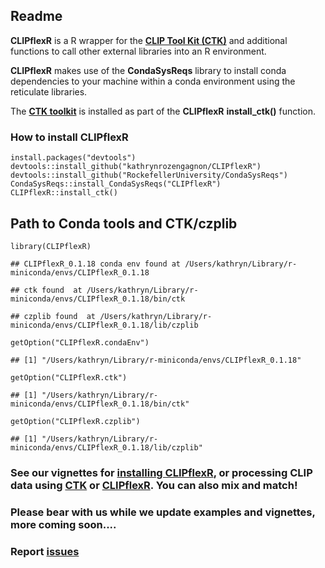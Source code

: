 Readme
------

**CLIPflexR** is a R wrapper for the [**CLIP Tool Kit
(CTK)**](https://zhanglab.c2b2.columbia.edu/index.php/CTK_Documentation)
and additional functions to call other external libraries into an R
environment.

**CLIPflexR** makes use of the **CondaSysReqs** library to install conda
dependencies to your machine within a conda environment using the
reticulate libraries.

The [**CTK
toolkit**](https://zhanglab.c2b2.columbia.edu/index.php/CTK_Documentation)
is installed as part of the **CLIPflexR** **install\_ctk()** function.

### How to install CLIPflexR

    install.packages("devtools")
    devtools::install_github("kathrynrozengagnon/CLIPflexR")
    devtools::install_github("RockefellerUniversity/CondaSysReqs")
    CondaSysReqs::install_CondaSysReqs("CLIPflexR")
    CLIPflexR::install_ctk()

Path to Conda tools and CTK/czplib
----------------------------------

    library(CLIPflexR)

    ## CLIPflexR_0.1.18 conda env found at /Users/kathryn/Library/r-miniconda/envs/CLIPflexR_0.1.18

    ## ctk found  at /Users/kathryn/Library/r-miniconda/envs/CLIPflexR_0.1.18/bin/ctk

    ## czplib found  at /Users/kathryn/Library/r-miniconda/envs/CLIPflexR_0.1.18/lib/czplib

    getOption("CLIPflexR.condaEnv")

    ## [1] "/Users/kathryn/Library/r-miniconda/envs/CLIPflexR_0.1.18"

    getOption("CLIPflexR.ctk")

    ## [1] "/Users/kathryn/Library/r-miniconda/envs/CLIPflexR_0.1.18/bin/ctk"

    getOption("CLIPflexR.czplib")

    ## [1] "/Users/kathryn/Library/r-miniconda/envs/CLIPflexR_0.1.18/lib/czplib"

### See our vignettes for [installing CLIPflexR](https://kathrynrozengagnon.github.io/CLIPflexR/articles/installCliPR.html), or processing CLIP data using [CTK](https://kathrynrozengagnon.github.io/CLIPflexR/articles/StandardandBrdU_Processing_CTK.html) or [CLIPflexR](https://kathrynrozengagnon.github.io/CLIPflexR/articles/Processing_to_matrix.html). You can also mix and match!

### Please bear with us while we update examples and vignettes, more coming soon....

### Report [issues](https://github.com/kathrynrozengagnon/CLIPflexR/issues)
